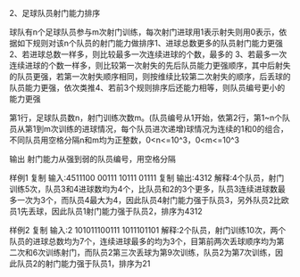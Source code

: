 2、足球队员射门能力排序

球队有n个足球队员参与m次射门训练，每次射门进球用1表示射失则用0表示，依据如下规则对该n个队员的射门能力做排序1、进球总数更多的队员射门能力更强2、若进球总数一样多，则比较最多一次连续进球的个数，最多的
3、若最多一次连续进球的个数一样多，则比较第一次射失的先后队员能力更强顺序，其中后射失的队员更强，若第一次射失顺序相同，则按维续比较第二次射失的顺序，后丢球的队员能力更强，依次类推4、若前3个规则排序后还能力相等，则队员编号更小的能力更强

第1行，足球队员数n，射门训练次数m。(队员编号从1开始，依第2行，第1~n个队员从第1到m次训练的进球情况，每个队员进次递增)球情况为连续的1和0的组合，不同队员用空格分隔n和m均为正整数，0<n<=10^3，0<m<=10^3

输出
射门能力从强到弱的队员编号，用空格分隔

样例1
复制 输入:4511100 00111 10111 01111
复制 输出:4312
解释:4个队员，射门训练5次，队员3和4进球数均为4个，比队员和2的3个更多，队员3连续进球数最多一次为3个，而队员4最大为4，因此队员4射门能力强于队员3，另外队员2比欧员1先丢球，因此队员1射门能力强于队员2，排序为4312

样例2
复制 输入:2 101011100111 1011101101
解释:2个队员，射门训练10次，两个队员的进球总数均为7个，连续进球最多的均为3个，目第前两次丢球顺序均为第二次和6次训练射门，而队员2第三次丢球为第9次训练，队员2为第7次训练，因此队员2的射门能力强于队员1，排序为21